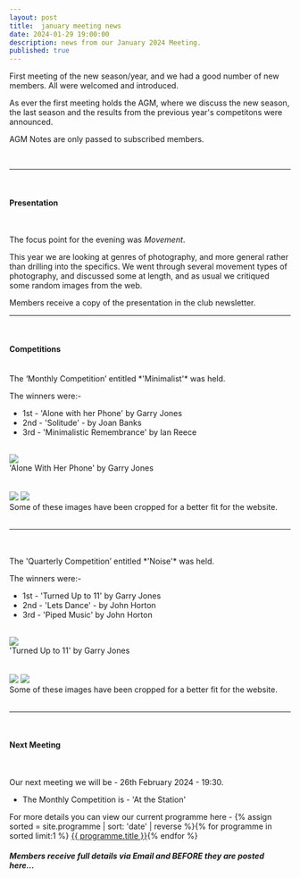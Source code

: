 ```yaml
---
layout: post
title:  january meeting news
date: 2024-01-29 19:00:00
description: news from our January 2024 Meeting.
published: true
---
```


First meeting of the new season/year, and we had a good number of new members. All were welcomed and introduced.

As ever the first meeting holds the AGM, where we discuss the new season, the last season and the results from the previous year's competitons were announced.

AGM Notes are only passed to subscribed members.
 
<br>

<hr>

<br>

#### Presentation

<br>

The focus point for the evening was *Movement*. 

This year we are looking at genres of photography, and more general rather than drilling into the specifics. We went through several movement types of photography, and discussed some at length, and as usual we critiqued some random images from the web.

<p class="prog-SubDesc">Members receive a copy of the presentation in the club newsletter.</p>

<hr>

<br>

#### Competitions
<br>
The ‘Monthly Competition’ entitled *'Minimalist'* was held.

The winners were:-

<ul>
	<li>1st - &#39;Alone with her Phone&#39; by Garry Jones</li>
	<li>2nd - &#39;Solitude&#39; - by Joan Banks</li>
	<li>3rd - &#39;Minimalistic Remembrance&#39; by Ian Reece</li>
</ul>

<br>

<div class="img_row">
	<img class="col three" src="{{ site.baseurl }}/assets/img/January24_Monthly/01 - Alone With Her Phone.jpg">
</div>
<div class="col three caption">
	&#39;Alone With Her Phone&#39; by Garry Jones
</div>

<br>
<br>

<div class="img_row">
	<img class="col two" src="{{ site.baseurl }}/assets/img/January24_Monthly/02 - Solitude.jpg">
	<img class="col one" src="{{ site.baseurl }}/assets/img/January24_Monthly/08 - Minimalistic Rememberance.jpg">
</div>

<div class="col three caption">
	Some of these images have been cropped for a better fit for the website.
</div>


<br>

<hr>

<br>

<br>
The 'Quarterly Competition’ entitled *'Noise'* was held.

The winners were:-

<ul>
	<li>1st - &#39;Turned Up to 11&#39; by Garry Jones</li>
	<li>2nd - &#39;Lets Dance&#39; - by John Horton</li>
	<li>3rd - &#39;Piped Music&#39; by John Horton</li>
</ul>

<br>

<div class="img_row">
	<img class="col three" src="{{ site.baseurl }}/assets/img/January24_Quarterly/07 - Turned Up to 11.jpg">
</div>
<div class="col three caption">
	&#39;Turned Up to 11&#39; by Garry Jones
</div>

<br>
<br>

<div class="img_row">
	<img class="col two" src="{{ site.baseurl }}/assets/img/January24_Quarterly/04 - Lets Dance.jpg">
	<img class="col one" src="{{ site.baseurl }}/assets/img/January24_Quarterly/06 - Piped Music.jpg">
</div>

<div class="col three caption">
	Some of these images have been cropped for a better fit for the website.
</div>


<br>

<hr>

<br>


#### Next Meeting
<br>

Our next meeting we will be - 26th February 2024 - 19:30.
<ul>
    <li>The Monthly Competition is - 'At the Station' </li>
	<!-- <li>The Lancaster Memorial Competition is - 'Black and White'</li> -->
</ul>

<!-- Please note the closing dates for Competition Entry is - **17th November 2023** -->

For more details you can view our current programme here - {% assign sorted = site.programme | sort: 'date' | reverse  %}{% for programme in sorted limit:1 %} <a class="footlink" href="{{ programme.url | prepend: site.baseurl }}">{{ programme.title }}</a>{% endfor %}

##### Members receive full details via Email and BEFORE they are posted here...

<br>